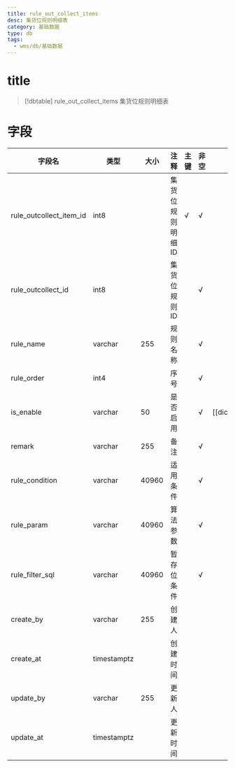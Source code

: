 ```yaml
---
title: rule_out_collect_items
desc: 集货位规则明细表
category: 基础数据
type: db
tags:
  - wms/db/基础数据
---
```


# title
>[!dbtable] rule_out_collect_items
> 集货位规则明细表

# 字段
| 字段名 | 类型 | 大小 | 注释 | 主键 | 非空 | 关联 |
| --- | --- | --- | --- | --- | --- | --- |
| rule_outcollect_item_id | int8 |  | 集货位规则明细ID | √ | √ |  |
| rule_outcollect_id | int8 |  | 集货位规则ID |  | √ |  |
| rule_name | varchar | 255 | 规则名称 |  | √ |  |
| rule_order | int4 |  | 序号 |  | √ |  |
| is_enable | varchar | 50 | 是否启用 |  | √ | [[dict.IS_ENABLE]] |
| remark | varchar | 255 | 备注 |  | √ |  |
| rule_condition | varchar | 40960 | 适用条件 |  | √ |  |
| rule_param | varchar | 40960 | 算法参数 |  | √ |  |
| rule_filter_sql | varchar | 40960 | 暂存位条件 |  | √ |  |
| create_by | varchar | 255 | 创建人 |  |  |  |
| create_at | timestamptz |  | 创建时间 |  |  |  |
| update_by | varchar | 255 | 更新人 |  |  |  |
| update_at | timestamptz |  | 更新时间 |  |  |  |

